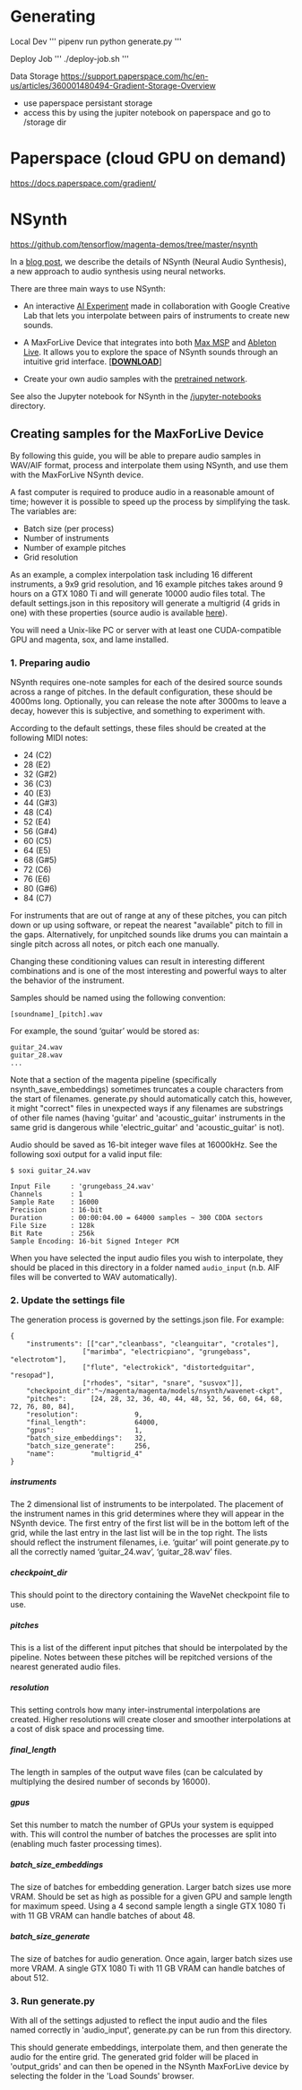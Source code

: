 # Generating

Local Dev
'''
pipenv run python generate.py
'''

Deploy Job
'''
./deploy-job.sh
'''

Data Storage
https://support.paperspace.com/hc/en-us/articles/360001480494-Gradient-Storage-Overview
- use paperspace persistant storage
- access this by using the jupiter notebook on paperspace and go to /storage dir

# Paperspace (cloud GPU on demand)
https://docs.paperspace.com/gradient/

# NSynth

https://github.com/tensorflow/magenta-demos/tree/master/nsynth

In a [blog post](https://magenta.tensorflow.org/nsynth-instrument), we describe the details of NSynth (Neural Audio Synthesis), a new approach to audio synthesis using neural networks.

There are three main ways to use NSynth:

* An interactive [AI Experiment](https://g.co/soundmaker) made in collaboration with Google Creative Lab that lets you interpolate between pairs of instruments to create new sounds.

* A MaxForLive Device that integrates into both [Max MSP](https://cycling74.com/products/max/) and [Ableton Live](https://www.ableton.com/en/live/). It allows you to explore the space of NSynth sounds through an intuitive grid interface. [[<b>DOWNLOAD</b>]](http://download.magenta.tensorflow.org/demos/nsynth/NSynthProject.zip)

* Create your own audio samples with the [pretrained network](https://github.com/tensorflow/magenta/tree/master/magenta/models/nsynth).

See also the Jupyter notebook for NSynth in the [/jupyter-notebooks](/jupyter-notebooks)
directory.

## Creating samples for the MaxForLive Device

By following this guide, you will be able to prepare audio samples in WAV/AIF format, process and interpolate them using NSynth, and use them with the MaxForLive NSynth device.

A fast computer is required to produce audio in a reasonable amount of time; however it is possible to speed up the process by simplifying the task. The variables are:

- Batch size (per process)
- Number of instruments
- Number of example pitches
- Grid resolution

As an example, a complex interpolation task including 16 different instruments, a 9x9 grid resolution, and 16 example pitches takes around 9 hours on a GTX 1080 Ti and will generate 10000 audio files total. The default settings.json in this repository will generate a multigrid (4 grids in one) with these properties (source audio is available [here](https://storage.googleapis.com/open-nsynth-super/audio/onss_source_audio.tar.gz)).

You will need a Unix-like PC or server with at least one CUDA-compatible GPU and magenta, sox, and lame installed.

### 1. Preparing audio
NSynth requires one-note samples for each of the desired source sounds across a range of pitches. In the default configuration, these should be 4000ms long. Optionally, you can release the note after 3000ms to leave a decay, however this is subjective, and something to experiment with.

According to the default settings, these files should be created at the following MIDI notes:

- 24 (C2)
- 28 (E2)
- 32 (G#2)
- 36 (C3)
- 40 (E3)
- 44 (G#3)
- 48 (C4)
- 52 (E4)
- 56 (G#4)
- 60 (C5)
- 64 (E5)
- 68 (G#5)
- 72 (C6)
- 76 (E6)
- 80 (G#6)
- 84 (C7)


For instruments that are out of range at any of these pitches, you can pitch down or up using software, or repeat the nearest "available" pitch to fill in the gaps. Alternatively, for unpitched sounds like drums you can maintain a single pitch across all notes, or pitch each one manually.

Changing these conditioning values can result in interesting different combinations and is one of the most interesting and powerful ways to alter the behavior of the instrument.

Samples should be named using the following convention:

```
[soundname]_[pitch].wav
```

For example, the sound ‘guitar’ would be stored as:

```
guitar_24.wav
guitar_28.wav
...
```

Note that a section of the magenta pipeline (specifically nsynth_save_embeddings) sometimes truncates a couple characters from the start of filenames. generate.py should automatically catch this, however, it might "correct" files in unexpected ways if any filenames are substrings of other file names (having 'guitar' and 'acoustic_guitar' instruments in the same grid is dangerous while 'electric_guitar' and 'acoustic_guitar' is not).

Audio should be saved as 16-bit integer wave files at 16000kHz. See the following soxi output for a valid input file:

```
$ soxi guitar_24.wav

Input File     : 'grungebass_24.wav'
Channels       : 1
Sample Rate    : 16000
Precision      : 16-bit
Duration       : 00:00:04.00 = 64000 samples ~ 300 CDDA sectors
File Size      : 128k
Bit Rate       : 256k
Sample Encoding: 16-bit Signed Integer PCM
```

When you have selected the input audio files you wish to interpolate, they should be placed in this directory in a folder named `audio_input` (n.b. AIF files will be converted to WAV automatically).


### 2. Update the settings file

The generation process is governed by the settings.json file. For example:
```
{
	"instruments": [["car","cleanbass", "cleanguitar", "crotales"],
                  ["marimba", "electricpiano", "grungebass", "electrotom"],
                  ["flute", "electrokick", "distortedguitar", "resopad"],
                  ["rhodes", "sitar", "snare", "susvox"]],
	"checkpoint_dir":"~/magenta/magenta/models/nsynth/wavenet-ckpt",
	"pitches":      [24, 28, 32, 36, 40, 44, 48, 52, 56, 60, 64, 68, 72, 76, 80, 84],
	"resolution": 	           9,
	"final_length":            64000,
	"gpus":                    1,
	"batch_size_embeddings":   32,
	"batch_size_generate":     256,
	"name":         "multigrid_4"
}
```

##### instruments
The 2 dimensional list of instruments to be interpolated. The placement of the instrument names in this grid determines where they will appear in the NSynth device. The first entry of the first list will be in the bottom left of the grid, while the last entry in the last list will be in the top right. The lists should reflect the instrument filenames, i.e. ‘guitar’ will point generate.py to all the correctly named ‘guitar_24.wav’, ‘guitar_28.wav’ files.

##### checkpoint_dir
This should point to the directory containing the WaveNet checkpoint file to use.

##### pitches
This is a list of the different input pitches that should be interpolated by the pipeline. Notes between these pitches will be repitched versions of the nearest generated audio files.

##### resolution
This setting controls how many inter-instrumental interpolations are created. Higher resolutions will create closer and smoother interpolations at a cost of disk space and processing time.

##### final_length
The length in samples of the output wave files (can be calculated by multiplying the desired number of seconds by 16000).

##### gpus
Set this number to match the number of GPUs your system is equipped with. This will control the number of batches the processes are split into (enabling much faster processing times).

##### batch_size_embeddings
The size of batches for embedding generation. Larger batch sizes use more VRAM. Should be set as high as possible for a given GPU and sample length for maximum speed. Using a 4 second sample length a single GTX 1080 Ti with 11 GB VRAM can handle batches of about 48.

##### batch_size_generate
The size of batches for audio generation. Once again, larger batch sizes use more VRAM. A single GTX 1080 Ti with 11 GB VRAM can handle batches of about 512.

### 3. Run generate.py

With all of the settings adjusted to reflect the input audio and the files named correctly in 'audio_input', generate.py can be run from this directory.

This should generate embeddings, interpolate them, and then generate the audio for the entire grid. The generated grid folder will be placed in 'output_grids' and can then be opened in the NSynth MaxForLive device by selecting the folder in the 'Load Sounds' browser.
